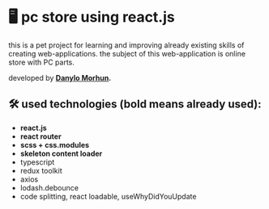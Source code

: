 # 🖥️ pc store using react.js

this is a pet project for learning and improving already existing skills of creating web-applications.
the subject of this web-application is online store with PC parts.

developed by **[Danylo Morhun](https://github.com/underhazee).**

## 🛠 used technologies (bold means already used):

- **react.js**
- **react router**
- **scss + css.modules**
- **skeleton content loader**
- typescript
- redux toolkit
- axios
- lodash.debounce
- code splitting, react loadable, useWhyDidYouUpdate
